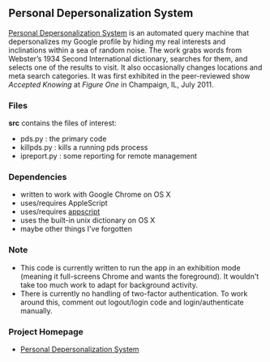 ## Personal Depersonalization System

[Personal Depersonalization System](http://bengrosser.com/projects/personal-depersonalization-system/) is an automated query machine that depersonalizes my Google profile by hiding my real interests and inclinations within a sea of random noise. The work grabs words from Webster’s 1934 Second International dictionary, searches for them, and selects one of the results to visit. It also occasionally changes locations and meta search categories.  It was first exhibited in the peer-reviewed show *Accepted Knowing* at *Figure One* in Champaign, IL, July 2011.

### Files

__src__ contains the files of interest:
* pds.py : the primary code
* killpds.py : kills a running pds process
* ipreport.py : some reporting for remote management

### Dependencies

* written to work with Google Chrome on OS X
* uses/requires AppleScript
* uses/requires [appscript](http://appscript.sourceforge.net/index.html)
* uses the built-in unix dictionary on OS X
* maybe other things I've forgotten

### Note

* This code is currently written to run the app in an exhibition mode (meaning it full-screens Chrome and wants the foreground). It wouldn't take too much work to adapt for background activity.
* There is currently no handling of two-factor authentication. To work around this, comment out logout/login code and login/authenticate manually.

### Project Homepage
* [Personal Depersonalization System](http://bengrosser.com/projects/personal-depersonalization-system/)
